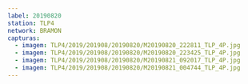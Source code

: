 ```yaml
---
label: 20190820
station: TLP4
network: BRAMON
capturas:
  - imagem: TLP4/2019/201908/20190820/M20190820_222811_TLP_4P.jpg
  - imagem: TLP4/2019/201908/20190820/M20190820_223425_TLP_4P.jpg
  - imagem: TLP4/2019/201908/20190820/M20190821_092017_TLP_4P.jpg
  - imagem: TLP4/2019/201908/20190820/M20190821_004744_TLP_4P.jpg
---
```

